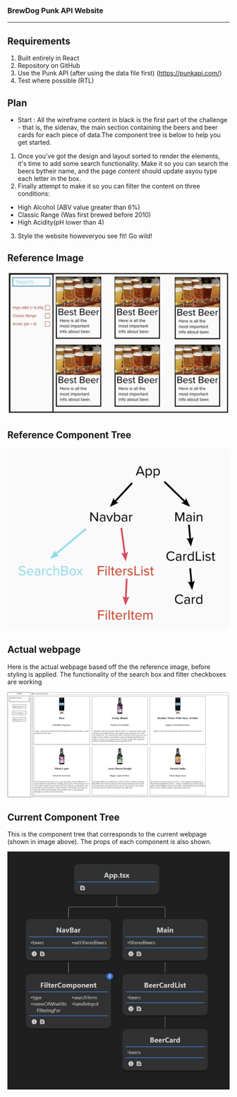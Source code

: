 ### BrewDog Punk API Website
---

## Requirements
1. Built entirely in React
2. Repository on GitHub
3. Use the Punk API (after using the data file first) (https://punkapi.com/)
4. Test where possible (RTL)

## Plan
- Start : All the wireframe content in black is the first part of the challenge - that is, the sidenav, the main section containing the beers and beer cards for each piece of data.The component tree is below to help you get started.
1. Once you've got the design and layout sorted to render the elements, it's time to add some search functionality. Make it so you can
search the beers bytheir name, and the page content should update asyou type each letter in the box.
2. Finally attempt to make it so you can filter the content on three conditions:
 - High Alcohol (ABV value greater than 6%)
 - Classic Range (Was first brewed before 2010)
 - High Acidity(pH lower than 4)
3. Style the website howeveryou see fit! Go wild!

## Reference Image

![Reference Image](src/assets/referenceImage.png)

## Reference Component Tree

![Reference Component Tree](src/assets/referenceComponentTree.png)

## Actual webpage

Here is the actual webpage based off the the reference image, before styling is applied.
The functionality of the search box and filter checkboxes are working

![Screenshot of webpage](src/assets/replicatingRefImg.png)

## Current Component Tree

This is the component tree that corresponds to the current webpage (shown in image above).
The props of each component is also shown.

![current component tree](src/assets/ComponentTree.png)

